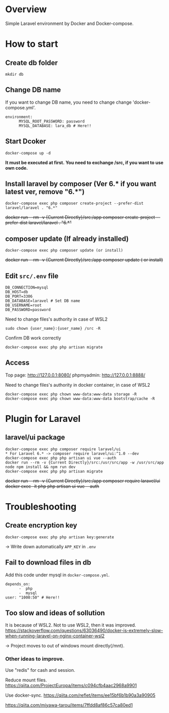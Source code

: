 # Overview
Simple Laravel environment by Docker and Docker-compose.

# How to start
## Create db folder
```
mkdir db
```

## Change DB name
If you want to change DB name, you need to change change 'docker-compose.yml'. 
```
environment:
      MYSQL_ROOT_PASSWORD: password
      MYSQL_DATABASE: lara_db # Here!!
```

## Start Dcoker
```
docker-compose up -d
```
**It must be executed at first.**
**You need to exchange /src, if you want to use own code.**

## Install laravel by composer (Ver 6.* if you want latest ver, remove "6.*")
```
docker-compose exec php composer create-project --prefer-dist laravel/laravel . "6.*"
```
~~docker run --rm -v {Current Directly}/src:/app composer create-project --prefer-dist laravel/laravel . "6.*"~~

## composer update (If already installed)
```
docker-compose exec php composer update (or install)
```
~~docker run --rm -v {Current Directly}/src:/app composer update ( or install)~~


## Edit `src/.env` file
```
DB_CONNECTION=mysql
DB_HOST=db
DB_PORT=3306
DB_DATABASE=laravel # Set DB name
DB_USERNAME=root
DB_PASSWORD=password
```

Need to change files's authority in case of WSL2
```
sudo chown {user_name}:{user_name} /src -R
```

Confirm DB work correctly
```
docker-compose exec php php artisan migrate
```

## Access
Top page: http://127.0.0.1:8080/
phpmyadmin: http://127.0.0.1:8888/

Need to change files's authority in docker container, in case of WSL2
```
docker-compose exec php chown www-data:www-data storage -R
docker-compose exec php chown www-data:www-data bootstrap/cache -R
```

# Plugin for Laravel
## laravel/ui package
```
docker-compose exec php composer require laravel/ui
* For Laravel 6.* -> composer require laravel/ui:^1.0 --dev
docker-compose exec php php artisan ui vue --auth
docker run --rm -v {Current Directly}/src:/usr/src/app -w /usr/src/app node npm install && npm run dev
docker-compose exec php php artisan migrate
```
~~docker run --rm -v {Current Directly}/src:/app composer require laravel/ui~~
~~docker exec -it php php artisan ui vue --auth~~

# Troubleshooting
## Create encryption key
```
docker-compose exec php php artisan key:generate
```
-> Write down automatically `APP_KEY` in `.env`

## Fail to download files in db
Add this code under mysql in `docker-compose.yml`.
```
depends_on:
      -  php
      -  mysql
user: "1000:50" # Here!!
```

## Too slow and ideas of sollution
It is because of WSL2. Not to use WSL2, then it was improved.
https://stackoverflow.com/questions/63036490/docker-is-extremely-slow-when-running-laravel-on-nginx-container-wsl2

-> Project moves to out of windows mount directly(/mnt).

### Other ideas to improve.
Use "redis" for cash and session.

Reduce mount files.
https://qiita.com/ProjectEuropa/items/c094cfb4aac2968a9901

Use docker-sync.
https://qiita.com/reflet/items/ee15bf6b1b90a3a90905

https://qiita.com/miyawa-tarou/items/7ffdd8af86c57ca80ed1
